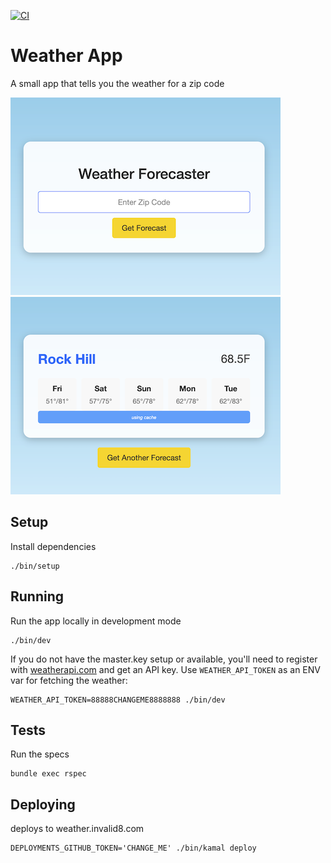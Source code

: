 [![CI](https://github.com/invalidusrname/weather_app/actions/workflows/ci.yml/badge.svg)](https://github.com/invalidusrname/weather_app/actions/workflows/ci.yml)

# Weather App

A small app that tells you the weather for a zip code

![Weather Form](public/form.png)
![Weather Forecast](public/forecast.png)

## Setup

Install dependencies

```
./bin/setup
```

## Running

Run the app locally in development mode

```
./bin/dev
```

If you do not have the master.key setup or available, you'll need to register with [weatherapi.com](https://www.weatherapi.com/) and get an API key. Use `WEATHER_API_TOKEN` as an ENV var for fetching the weather:

```
WEATHER_API_TOKEN=88888CHANGEME8888888 ./bin/dev
```

## Tests

Run the specs

```
bundle exec rspec
```

## Deploying

deploys to weather.invalid8.com

```
DEPLOYMENTS_GITHUB_TOKEN='CHANGE_ME' ./bin/kamal deploy
```
